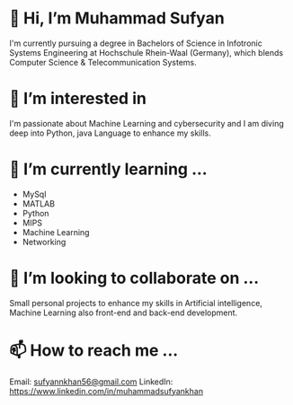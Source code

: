 # 👋 Hi, I’m Muhammad Sufyan
I'm currently pursuing a degree in Bachelors of Science in Infotronic Systems Engineering at Hochschule Rhein-Waal (Germany), which blends Computer Science & Telecommunication Systems. 
# 👀 I’m interested in 
I'm passionate about Machine Learning and cybersecurity and I am diving deep into Python, java Language to enhance my skills. 
# 🌱 I’m currently learning ...
- MySql
- MATLAB
- Python
- MIPS
- Machine Learning
- Networking 
# 💞️ I’m looking to collaborate on ...
Small personal projects to enhance my skills in Artificial intelligence, Machine Learning also front-end and back-end development.
# 📫 How to reach me ...
Email: sufyannkhan56@gmail.com
LinkedIn: https://www.linkedin.com/in/muhammadsufyankhan


<!---
Sufyann34/Sufyann34 is a ✨ special ✨ repository because its `README.md` (this file) appears on your GitHub profile.
You can click the Preview link to take a look at your changes.
--->
